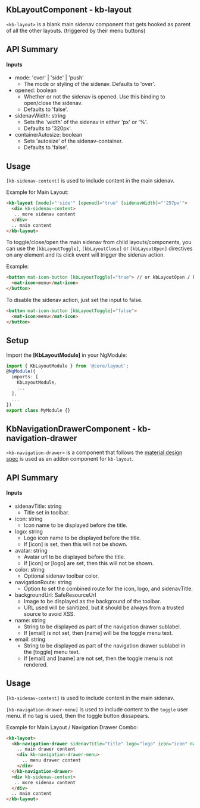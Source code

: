 ## KbLayoutComponent - kb-layout

`<kb-layout>` is a blank main sidenav component that gets hooked as parent of all the other layouts. (triggered by their menu buttons)


## API Summary

#### Inputs

+ mode: 'over' | 'side' | 'push'
  + The mode or styling of the sidenav. Defaults to 'over'.
+ opened: boolean
  + Whether or not the sidenav is opened. Use this binding to open/close the sidenav. 
  + Defaults to 'false'.
+ sidenavWidth: string
  + Sets the 'width' of the sidenav in either 'px' or '%'. 
  + Defaults to '320px'.
+ containerAutosize: boolean
  + Sets 'autosize' of the sidenav-container.
  + Defaults to 'false'.

## Usage

`[kb-sidenav-content]` is used to include content in the main sidenav.

Example for Main Layout:

```html
<kb-layout [mode]="'side'" [opened]="true" [sidenavWidth]="'257px'">
  <div kb-sidenav-content>
   .. more sidenav content
  </div>
  .. main content
</kb-layout>
```

To toggle/close/open the main sidenav from child layouts/components, you can use the `[kbLayoutToggle]`, `[kbLayoutClose]` or `[kbLayoutOpen]` directives on any element and its click event will trigger the sidenav action.

Example:

```html
<button mat-icon-button [kbLayoutToggle]="true"> // or kbLayoutOpen / kbLayoutClose
  <mat-icon>menu</mat-icon>
</button>
```

To disable the sidenav action, just set the input to false.

```html
<button mat-icon-button [kbLayoutToggle]="false">
  <mat-icon>menu</mat-icon>
</button>
```

## Setup

Import the **[KbLayoutModule]** in your NgModule:

```typescript
import { KbLayoutModule } from '@core/layout';
@NgModule({
  imports: [
    KbLayoutModule,
    ...
  ],
  ...
})
export class MyModule {}
```

## KbNavigationDrawerComponent - kb-navigation-drawer

`<kb-navigation-drawer>` is a component that follows the [material design spec](https://material.io/guidelines/patterns/navigation-drawer.html#navigation-drawer-specs) is used as an addon component for `kb-layout`.


## API Summary

#### Inputs

+ sidenavTitle: string
  + Title set in toolbar.
+ icon: string
  + Icon name to be displayed before the title.
+ logo: string
  + Logo icon name to be displayed before the title. 
  + If [icon] is set, then this will not be shown.
+ avatar: string
  + Avatar url to be displayed before the title.
  + If [icon] or [logo] are set, then this will not be shown.
+ color: string
  + Optional sidenav toolbar color.
+ navigationRoute: string
  + Option to set the combined route for the icon, logo, and sidenavTitle.
+ backgroundUrl: SafeResourceUrl
  + Image to be displayed as the background of the toolbar. 
  + URL used will be sanitized, but it should be always from a trusted source to avoid XSS.
+ name: string
  + String to be displayed as part of the navigation drawer sublabel.
  + If [email] is not set, then [name] will be the toggle menu text.
+ email: string
  + String to be displayed as part of the navigation drawer sublabel in the [toggle] menu text. 
  + If [email] and [name] are not set, then the toggle menu is not rendered.

## Usage

`[kb-sidenav-content]` is used to include content in the main sidenav.

`[kb-navigation-drawer-menu]` is used to include content to the `toggle` user menu. if no tag is used, then the toggle button dissapears.

Example for Main Layout / Navigation Drawer Combo:

```html
<kb-layout>
  <kb-navigation-drawer sidenavTitle="title" logo="logo" icon="icon" name="name" password="password" color="color" navigationRoute="/">
    .. main drawer content
    <div kb-navigation-drawer-menu>
      .. menu drawer content
    </div>
  </kb-navigation-drawer>
  <div kb-sidenav-content>
   .. more sidenav content
  </div>
  .. main content
</kb-layout>
```
